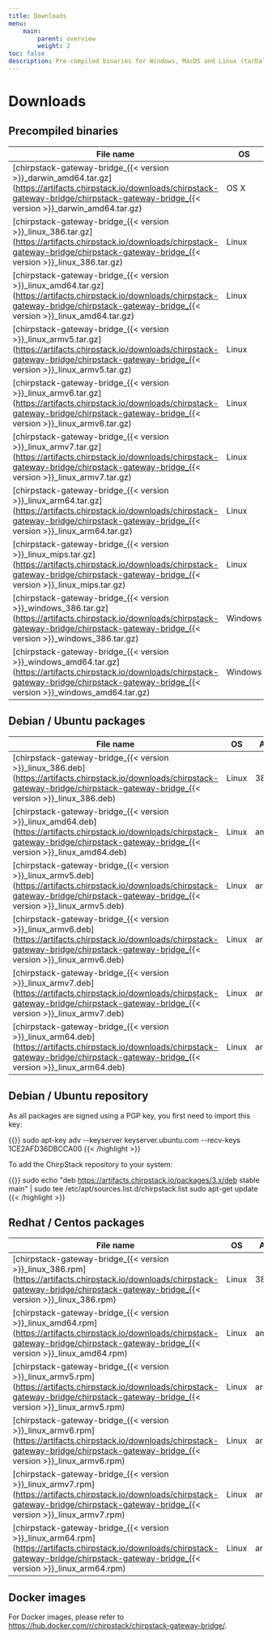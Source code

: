 ```yaml
---
title: Downloads
menu:
    main:
        parent: overview
        weight: 2
toc: false
description: Pre-compiled binaries for Windows, MacOS and Linux (tarball and Debian / Ubuntu packages).
---
```


# Downloads

## Precompiled binaries

| File name                                                                                                                                                                                            | OS      | Arch  |
| ---------------------------------------------------------------------------------------------------------------------------------------------------------------------------------------------------- | ------- | ----- |
| [chirpstack-gateway-bridge_{{< version >}}_darwin_amd64.tar.gz](https://artifacts.chirpstack.io/downloads/chirpstack-gateway-bridge/chirpstack-gateway-bridge_{{< version >}}_darwin_amd64.tar.gz)   | OS X    | amd64 |
| [chirpstack-gateway-bridge_{{< version >}}_linux_386.tar.gz](https://artifacts.chirpstack.io/downloads/chirpstack-gateway-bridge/chirpstack-gateway-bridge_{{< version >}}_linux_386.tar.gz)         | Linux   | 386   |
| [chirpstack-gateway-bridge_{{< version >}}_linux_amd64.tar.gz](https://artifacts.chirpstack.io/downloads/chirpstack-gateway-bridge/chirpstack-gateway-bridge_{{< version >}}_linux_amd64.tar.gz)     | Linux   | amd64 |
| [chirpstack-gateway-bridge_{{< version >}}_linux_armv5.tar.gz](https://artifacts.chirpstack.io/downloads/chirpstack-gateway-bridge/chirpstack-gateway-bridge_{{< version >}}_linux_armv5.tar.gz)     | Linux   | armv5 |
| [chirpstack-gateway-bridge_{{< version >}}_linux_armv6.tar.gz](https://artifacts.chirpstack.io/downloads/chirpstack-gateway-bridge/chirpstack-gateway-bridge_{{< version >}}_linux_armv6.tar.gz)     | Linux   | armv6 |
| [chirpstack-gateway-bridge_{{< version >}}_linux_armv7.tar.gz](https://artifacts.chirpstack.io/downloads/chirpstack-gateway-bridge/chirpstack-gateway-bridge_{{< version >}}_linux_armv7.tar.gz)     | Linux   | armv7 |
| [chirpstack-gateway-bridge_{{< version >}}_linux_arm64.tar.gz](https://artifacts.chirpstack.io/downloads/chirpstack-gateway-bridge/chirpstack-gateway-bridge_{{< version >}}_linux_arm64.tar.gz)     | Linux   | arm64 |
| [chirpstack-gateway-bridge_{{< version >}}_linux_mips.tar.gz](https://artifacts.chirpstack.io/downloads/chirpstack-gateway-bridge/chirpstack-gateway-bridge_{{< version >}}_linux_mips.tar.gz)       | Linux   | mips  |
| [chirpstack-gateway-bridge_{{< version >}}_windows_386.tar.gz](https://artifacts.chirpstack.io/downloads/chirpstack-gateway-bridge/chirpstack-gateway-bridge_{{< version >}}_windows_386.tar.gz)     | Windows | 386   |
| [chirpstack-gateway-bridge_{{< version >}}_windows_amd64.tar.gz](https://artifacts.chirpstack.io/downloads/chirpstack-gateway-bridge/chirpstack-gateway-bridge_{{< version >}}_windows_amd64.tar.gz) | Windows | amd64 |

## Debian / Ubuntu packages

| File name                                                                                                                                                                                  | OS      | Arch  |
| -------------------------------------------------------------------------------------------------------------------------------------------------------------------------------------------| ------- | ----- |
| [chirpstack-gateway-bridge_{{< version >}}_linux_386.deb](https://artifacts.chirpstack.io/downloads/chirpstack-gateway-bridge/chirpstack-gateway-bridge_{{< version >}}_linux_386.deb)     | Linux   | 386   |
| [chirpstack-gateway-bridge_{{< version >}}_linux_amd64.deb](https://artifacts.chirpstack.io/downloads/chirpstack-gateway-bridge/chirpstack-gateway-bridge_{{< version >}}_linux_amd64.deb) | Linux   | amd64 |
| [chirpstack-gateway-bridge_{{< version >}}_linux_armv5.deb](https://artifacts.chirpstack.io/downloads/chirpstack-gateway-bridge/chirpstack-gateway-bridge_{{< version >}}_linux_armv5.deb) | Linux   | armv5 |
| [chirpstack-gateway-bridge_{{< version >}}_linux_armv6.deb](https://artifacts.chirpstack.io/downloads/chirpstack-gateway-bridge/chirpstack-gateway-bridge_{{< version >}}_linux_armv6.deb) | Linux   | armv6 |
| [chirpstack-gateway-bridge_{{< version >}}_linux_armv7.deb](https://artifacts.chirpstack.io/downloads/chirpstack-gateway-bridge/chirpstack-gateway-bridge_{{< version >}}_linux_armv7.deb) | Linux   | armv7 |
| [chirpstack-gateway-bridge_{{< version >}}_linux_arm64.deb](https://artifacts.chirpstack.io/downloads/chirpstack-gateway-bridge/chirpstack-gateway-bridge_{{< version >}}_linux_arm64.deb) | Linux   | arm64 |

## Debian / Ubuntu repository

As all packages are signed using a PGP key, you first need to import this key:

{{<highlight bash>}}
sudo apt-key adv --keyserver keyserver.ubuntu.com --recv-keys 1CE2AFD36DBCCA00
{{< /highlight >}}

To add the ChirpStack repository to your system:

{{<highlight bash>}}
sudo echo "deb https://artifacts.chirpstack.io/packages/3.x/deb stable main" | sudo tee /etc/apt/sources.list.d/chirpstack.list
sudo apt-get update
{{< /highlight >}}

## Redhat / Centos packages

| File name                                                                                                                                                                                  | OS      | Arch  |
| -------------------------------------------------------------------------------------------------------------------------------------------------------------------------------------------| ------- | ----- |
| [chirpstack-gateway-bridge_{{< version >}}_linux_386.rpm](https://artifacts.chirpstack.io/downloads/chirpstack-gateway-bridge/chirpstack-gateway-bridge_{{< version >}}_linux_386.rpm)     | Linux   | 386   |
| [chirpstack-gateway-bridge_{{< version >}}_linux_amd64.rpm](https://artifacts.chirpstack.io/downloads/chirpstack-gateway-bridge/chirpstack-gateway-bridge_{{< version >}}_linux_amd64.rpm) | Linux   | amd64 |
| [chirpstack-gateway-bridge_{{< version >}}_linux_armv5.rpm](https://artifacts.chirpstack.io/downloads/chirpstack-gateway-bridge/chirpstack-gateway-bridge_{{< version >}}_linux_armv5.rpm) | Linux   | armv5 |
| [chirpstack-gateway-bridge_{{< version >}}_linux_armv6.rpm](https://artifacts.chirpstack.io/downloads/chirpstack-gateway-bridge/chirpstack-gateway-bridge_{{< version >}}_linux_armv6.rpm) | Linux   | armv6 |
| [chirpstack-gateway-bridge_{{< version >}}_linux_armv7.rpm](https://artifacts.chirpstack.io/downloads/chirpstack-gateway-bridge/chirpstack-gateway-bridge_{{< version >}}_linux_armv7.rpm) | Linux   | armv7 |
| [chirpstack-gateway-bridge_{{< version >}}_linux_arm64.rpm](https://artifacts.chirpstack.io/downloads/chirpstack-gateway-bridge/chirpstack-gateway-bridge_{{< version >}}_linux_arm64.rpm) | Linux   | arm64 |

## Docker images

For Docker images, please refer to https://hub.docker.com/r/chirpstack/chirpstack-gateway-bridge/.
